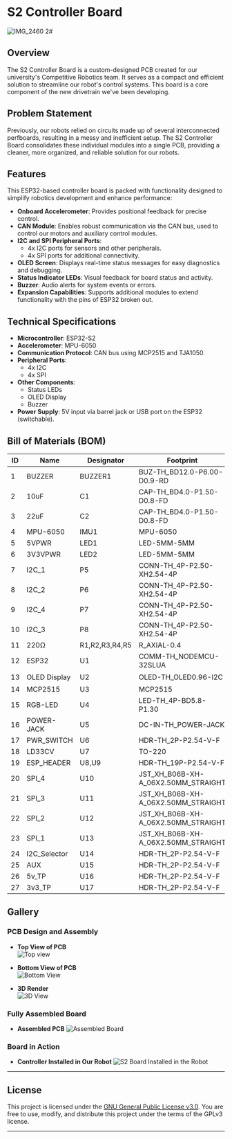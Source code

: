 # **S2 Controller Board**
![IMG_2460 2](https://github.com/user-attachments/assets/6cf9a933-7dae-4a53-ab7a-b865757b496b)# 

## **Overview**
The S2 Controller Board is a custom-designed PCB created for our university's Competitive Robotics team. It serves as a compact and efficient solution to streamline our robot's control systems. This board is a core component of the new drivetrain we've been developing.

## **Problem Statement**
Previously, our robots relied on circuits made up of several interconnected perfboards, resulting in a messy and inefficient setup. The S2 Controller Board consolidates these individual modules into a single PCB, providing a cleaner, more organized, and reliable solution for our robots. 


## **Features**
This ESP32-based controller board is packed with functionality designed to simplify robotics development and enhance performance:

- **Onboard Accelerometer**: Provides positional feedback for precise control.
- **CAN Module**: Enables robust communication via the CAN bus, used to control our motors and auxiliary control modules. 
- **I2C and SPI Peripheral Ports**:
  - 4x I2C ports for sensors and other peripherals.
  - 4x SPI ports for additional connectivity.
- **OLED Screen**: Displays real-time status messages for easy diagnostics and debugging.
- **Status Indicator LEDs**: Visual feedback for board status and activity.
- **Buzzer**: Audio alerts for system events or errors.
- **Expansion Capabilities**: Supports additional modules to extend functionality with the pins of ESP32 broken out. 


## **Technical Specifications**
- **Microcontroller**: ESP32-S2
- **Accelerometer**: MPU-6050
- **Communication Protocol**: CAN bus using MCP2515 and TJA1050.
- **Peripheral Ports**:
  - 4x I2C
  - 4x SPI
- **Other Components**:
  - Status LEDs
  - OLED Display
  - Buzzer
- **Power Supply**: 5V input via barrel jack or USB port on the ESP32 (switchable).

## **Bill of Materials (BOM)**

| ID  | Name         | Designator     | Footprint                           | Quantity | Manufacturer Part         |
|-----|--------------|----------------|-------------------------------------|----------|---------------------------|
| 1   | BUZZER       | BUZZER1        | BUZ-TH_BD12.0-P6.00-D0.9-RD         | 1        | buzzer                    |
| 2   | 10uF         | C1             | CAP-TH_BD4.0-P1.50-D0.8-FD          | 1        | KS106M050C07RR0VH2FP0     |
| 3   | 22uF         | C2             | CAP-TH_BD4.0-P1.50-D0.8-FD          | 1        | KS106M050C07RR0VH2FP0     |
| 4   | MPU-6050     | IMU1           | MPU-6050                            | 1        |                           |
| 5   | 5VPWR        | LED1           | LED-5MM-5MM                         | 1        |                           |
| 6   | 3V3VPWR      | LED2           | LED-5MM-5MM                         | 1        |                           |
| 7   | I2C_1        | P5             | CONN-TH_4P-P2.50-XH2.54-4P          | 1        | XH-2.54-4P                |
| 8   | I2C_2        | P6             | CONN-TH_4P-P2.50-XH2.54-4P          | 1        | XH-2.54-4P                |
| 9   | I2C_4        | P7             | CONN-TH_4P-P2.50-XH2.54-4P          | 1        | XH-2.54-4P                |
| 10  | I2C_3        | P8             | CONN-TH_4P-P2.50-XH2.54-4P          | 1        | XH-2.54-4P                |
| 11  | 220Ω         | R1,R2,R3,R4,R5 | R_AXIAL-0.4                         | 5        |                           |
| 12  | ESP32        | U1             | COMM-TH_NODEMCU-32SLUA              | 1        | NodeMCU-32SLua            |
| 13  | OLED Display | U2             | OLED-TH_OLED0.96-I2C                | 1        | ZJY096S0700BG01蓝色       |
| 14  | MCP2515      | U3             | MCP2515                             | 1        |                           |
| 15  | RGB-LED      | U4             | LED-TH_4P-BD5.8-P1.30               | 1        | LED-RGB 共阴 插件 直径5mm |
| 16  | POWER-JACK   | U5             | DC-IN-TH_POWER-JACK                 | 1        | POWER-JACK                |
| 17  | PWR_SWITCH   | U6             | HDR-TH_2P-P2.54-V-F                 | 1        | KH-2.54FH-1X2P-H8.5       |
| 18  | LD33CV       | U7             | TO-220                              | 1        | LD33CV                    |
| 19  | ESP_HEADER   | U8,U9          | HDR-TH_19P-P2.54-V-F                | 2        | KH-2.54FH-1X19P-H8.5      |
| 20  | SPI_4        | U10            | JST_XH_B06B-XH-A_06X2.50MM_STRAIGHT | 1        | JST_XH CONNECTOR          |
| 21  | SPI_3        | U11            | JST_XH_B06B-XH-A_06X2.50MM_STRAIGHT | 1        | JST_XH CONNECTOR          |
| 22  | SPI_2        | U12            | JST_XH_B06B-XH-A_06X2.50MM_STRAIGHT | 1        | JST_XH CONNECTOR          |
| 23  | SPI_1        | U13            | JST_XH_B06B-XH-A_06X2.50MM_STRAIGHT | 1        | JST_XH CONNECTOR          |
| 24  | I2C_Selector | U14            | HDR-TH_2P-P2.54-V-F                 | 1        | KH-2.54FH-1X2P-H8.5       |
| 25  | AUX          | U15            | HDR-TH_2P-P2.54-V-F                 | 1        | KH-2.54FH-1X2P-H8.5       |
| 26  | 5v_TP        | U16            | HDR-TH_2P-P2.54-V-F                 | 1        | KH-2.54FH-1X2P-H8.5       |
| 27  | 3v3_TP       | U17            | HDR-TH_2P-P2.54-V-F                 | 1        | KH-2.54FH-1X2P-H8.5       |


## Gallery
### PCB Design and Assembly
- **Top View of PCB**  
![Top view](https://github.com/user-attachments/assets/dcca1b2f-410e-47dd-a2b5-7d8abb0a3d0b)


- **Bottom View of PCB**  
![Bottom View](https://github.com/user-attachments/assets/d3f1d739-334a-4a00-a5b4-d4fd9b4b915b)


- **3D Render**  
![3D View](https://github.com/user-attachments/assets/cb0cf08d-590a-4b7e-9a43-aad14ba9c385)


### Fully Assembled Board
- **Assembled PCB**
![Assembled Board](https://github.com/user-attachments/assets/66005bf3-4a97-498f-a421-e182f7a061a9)



### Board in Action
- **Controller Installed in Our Robot**
  ![S2 Board Installed in the Robot](https://github.com/user-attachments/assets/c57f9957-f5b0-4c91-9186-2eaf0f77a473)


---

## License
This project is licensed under the [GNU General Public License v3.0](https://www.gnu.org/licenses/gpl-3.0.en.html). You are free to use, modify, and distribute this project under the terms of the GPLv3 license.

---

